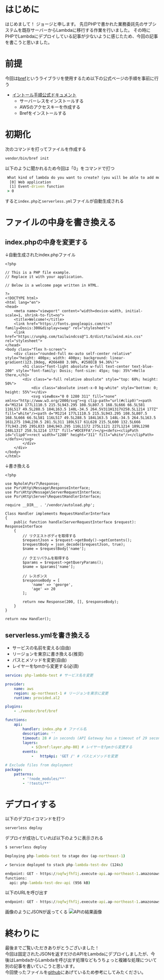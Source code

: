 # はじめに
はじめまして！
ジョージと申します。
先日PHPで書かれた業務委託先のサブシステムを既存サーバーからLambdaに移行する作業を行いました。
その時にPHPでLambdaにデプロイしている記事が少ないように感じたため、今回の記事を書こうと思いました。

# 前提
今回は[bref](https://bref.sh/docs/)というライブラリを使用するため以下の公式ページの手順を事前に行う
- [イントール手順公式ドキュメント](https://bref.sh/docs/installation.html)
  - サーバーレスをインストールする
  - AWSのアクセスキーを作成する
  - Brefをインストールする

# 初期化
次のコマンドを打ってファイルを作成する
```cmd
vendor/bin/bref init
```

以下のように聞かれるため今回は「0」をコマンドで打つ
```cmd
 What kind of lambda do you want to create? (you will be able to add more functions later by editing `serverless.yml`) [Web application]:
  [0] Web application
  [1] Event-driven function
 > 0
```

すると`index.php`と`serverless.yml`ファイルが自動生成される

# ファイルの中身を書き換える
## index.phpの中身を変更する
↓自動生成されたindex.phpファイル
```php:index.php
<?php

// This is a PHP file example.
// Replace it with your application.

// Below is a welcome page written in HTML.

?>
<!DOCTYPE html>
<html lang="en">
<head>
    <meta name="viewport" content="width=device-width, initial-scale=1, shrink-to-fit=no">
    <title>Welcome!</title>
    <link href="https://fonts.googleapis.com/css?family=Dosis:300&display=swap" rel="stylesheet">
    <link href="https://unpkg.com/tailwindcss@^1.0/dist/tailwind.min.css" rel="stylesheet">
</head>
<body class="flex h-screen">
    <div class="rounded-full mx-auto self-center relative" style="height: 400px; width: 400px; background: linear-gradient(123.19deg, #266488 3.98%, #258ECB 94.36%)">
        <h1 class="font-light absolute w-full text-center text-blue-200" style="font-family: Dosis; font-size: 45px; top: 35%">Hello there,</h1>
        <div class="w-full relative absolute" style="top: 60%; height: 50%">
            <div class="absolute inset-x-0 bg-white" style="bottom: 0; height: 55%"></div>
            <svg viewBox="0 0 1280 311" fill="none" xmlns="http://www.w3.org/2000/svg"><g clip-path="url(#clip0)"><path d="M1214 177L1110.5 215.5L943.295 108.5L807.5 168.5L666 66.5L581 116L517 49.5L288.5 184L163.5 148L-34.5 264.5V311H1317V258.5L1214 177Z" fill="white"/><path d="M1214 177L1110.5 215.5L943.295 108.5L807.5 168.5L666 66.5L581 116L517 49.5L288.5 184L163.5 148L-34.5 264.5L163.5 161L275 194L230.5 281.5L311 189L517 61L628 215.5L600 132.5L666 77L943.295 295L833 184L943.295 116L1172 275L1121 227L1214 189L1298 248L1317 258.5L1214 177Z" fill="#DCEFFA"/></g><defs><clipPath id="clip0"><rect width="1280" height="311" fill="white"/></clipPath></defs></svg>
        </div>
    </div>
</body>
</html>
```

↓書き換える

```php:index.php
<?php

use Nyholm\Psr7\Response;
use Psr\Http\Message\ResponseInterface;
use Psr\Http\Message\ServerRequestInterface;
use Psr\Http\Server\RequestHandlerInterface;

require __DIR__ . '/vendor/autoload.php';

Class Handler implements RequestHandlerInterface
{
    public function handle(ServerRequestInterface $request): ResponseInterface
    {
        // リクエストボディを取得する
        $requestJson = $request->getBody()->getContents();
        $requestBody = json_decode($requestJson, true);
        $name = $requestBody['name'];

        // クエリパラムを取得する
        $params = $request->getQueryParams();
        $name = $params['name'];

        // レスポンス
        $responseBody = [
            'name' => 'george',
            'age' => 20
        ];

        return new Response(200, [], $responseBody);
    }
}

return new Handler();
```

## serverless.ymlを書き換える
- サービスの名前を変える(自由)
- リージョンを東京に書き換える(推奨)
- パスとメソッドを変更(自由)
- レイヤーをfpmから変更する(必須)

```yml:serverless.yml
service: php-lambda-test # サービス名を変更

provider:
    name: aws
    region: ap-northeast-1 # リージョンを東京に変更
    runtime: provided.al2

plugins:
    - ./vendor/bref/bref

functions:
    api:
        handler: index.php # ファイル名
        description: ''
        timeout: 28 # in seconds (API Gateway has a timeout of 29 seconds)
        layers:
            - ${bref:layer.php-80} # レイヤーをfpmから変更する
        events:
            -   httpApi: 'GET /' # パスとメソッドを変更

# Exclude files from deployment
package:
    patterns:
        - '!node_modules/**'
        - '!tests/**'

```

# デプロイする
以下のデプロイコマンドを打つ
```cmd
serverless deploy
```

デプロイが成功していれば以下のように表示される
```cmd
$ serverless deploy

Deploying php-lambda-test to stage dev (ap-northeast-1)

✔ Service deployed to stack php-lambda-test-dev (124s)

endpoint: GET - https://oqfwjfhf1j.execute-api.ap-northeast-1.amazonaws.com/
functions:
  api: php-lambda-test-dev-api (956 kB)
```

以下のURLを呼び出す
```cmd
endpoint: GET - https://oqfwjfhf1j.execute-api.ap-northeast-1.amazonaws.com/
```

画像のようにJSONが返ってくる
![APIの結果画像](./%E3%82%B9%E3%82%AF%E3%83%AA%E3%83%BC%E3%83%B3%E3%82%B7%E3%83%A7%E3%83%83%E3%83%88%20(619).png)

# 終わりに
最後までご覧いただきありがとうございました！<br>
今回は固定されたJSONを返すだけのAPIをLambdaにデプロイしましたが、今後はLambdaからLambdaを呼び出す処理などもうちょっと複雑な処理について別の記事を書いていこうと思います。<br>
今回使ったファイルを[github](https://github.com/george0528/public-markdowns/tree/master/php-lambda)にあげているため参考にしてみたください。
